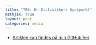 ```yaml
---
title: "TBE: En Statistikers Synspunkt"
mathjax: true
layout: post
categories: media
---
```


- [Artiklen kan findes på min GitHub her](/assets/pdfs/TBE.pdf)
